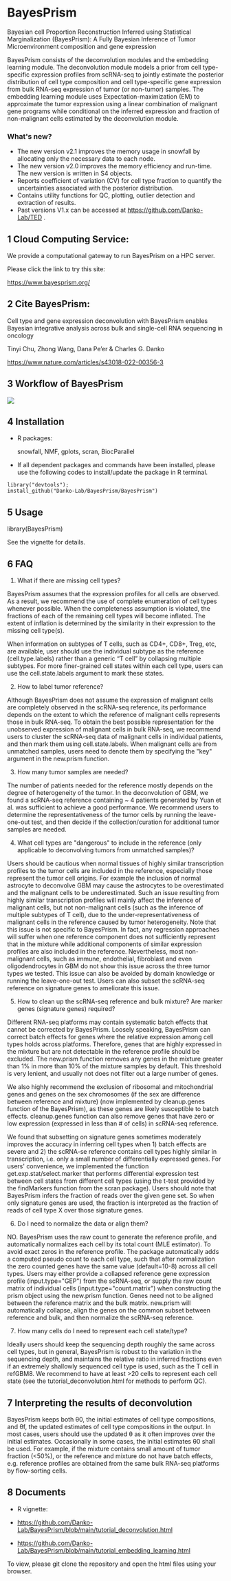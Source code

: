 BayesPrism
========

Bayesian cell Proportion Reconstruction Inferred using Statistical Marginalization (BayesPrism): A Fully Bayesian Inference of Tumor Microenvironment composition and gene expression

BayesPrism consists of the deconvolution modules and the embedding learning module. The deconvolution module models a prior from cell type-specific expression profiles from scRNA-seq to jointly estimate the posterior distribution of cell type composition and cell type-specific gene expression from bulk RNA-seq expression of tumor (or non-tumor) samples. The embedding learning module uses Expectation-maximization (EM) to approximate the tumor expression using a linear combination of malignant gene programs while conditional on the inferred expression and fraction of non-malignant cells estimated by the deconvolution module. 


###  What's new?
* The new version v2.1 improves the memory usage in snowfall by allocating only the necessary data to each node. 
* The new version v2.0 improves the memory efficiency and run-time. The new version is written in S4 objects. 
* Reports coefficient of variation (CV) for cell type fraction to quantify the uncertainties associated with the posterior distribution. 
* Contains utility functions for QC, plotting, outlier detection and extraction of results. 
* Past versions V1.x can be accessed at https://github.com/Danko-Lab/TED . 


1 Cloud Computing Service:
---------------

We provide a computational gateway to run BayesPrism on a HPC server. 

Please click the link to try this site:

https://www.bayesprism.org/


2 Cite BayesPrism:
-----------

Cell type and gene expression deconvolution with BayesPrism enables Bayesian integrative analysis across bulk and single-cell RNA sequencing in oncology

Tinyi Chu, Zhong Wang, Dana Pe’er & Charles G. Danko 

https://www.nature.com/articles/s43018-022-00356-3

3 Workflow of BayesPrism
--------

<img src="img/img1.png">

4 Installation
--------

* R packages:
	
	snowfall, NMF, gplots, scran, BiocParallel

* If all dependent packages and commands have been installed, please use the following codes to install/update the package in R terminal. 

```````
library("devtools");
install_github("Danko-Lab/BayesPrism/BayesPrism")
```````


5 Usage
----------
library(BayesPrism)

See the vignette for details.

	
6 FAQ
----------------------------------------------------------------------
1) What if there are missing cell types?

BayesPrism assumes that the expression profiles for all cells are observed. As a result, we recommend the use of complete enumeration of cell types whenever possible. When the completeness assumption is violated, the fractions of each of the remaining cell types will become inflated. The extent of inflation is determined by the similarity in their expression to the missing cell type(s).

When information on subtypes of T cells, such as CD4+, CD8+, Treg, etc, are available, user should use the individual subtype as the reference (cell.type.labels) rather than a generic “T cell” by collapsing multiple subtypes. For more finer-grained cell states within each cell type, users can use the cell.state.labels argument to mark these states. 

2) How to label tumor reference?

Although BayesPrism does not assume the expression of malignant cells are completely observed in the scRNA-seq reference, its performance depends on the extent to which the reference of malignant cells represents those in bulk RNA-seq. To obtain the best possible representation for the unobserved expression of malignant cells in bulk RNA-seq, we recommend users to cluster the scRNA-seq data of malignant cells in individual patients, and then mark them using cell.state.labels. When malignant cells are from unmatched samples, users need to denote them by specifying the "key" argument in the new.prism function.

3) How many tumor samples are needed?

The number of patients needed for the reference mostly depends on the degree of heterogeneity of the tumor. In the deconvolution of GBM, we found a scRNA-seq reference containing ~ 4 patients generated by Yuan et al. was sufficient to achieve a good performance. We recommend users to determine the representativeness of the tumor cells by running the leave-one-out test, and then decide if the collection/curation for additional tumor samples are needed. 

4) What cell types are "dangerous" to include in the reference (only applicable to deconvolving tumors from unmatched samples)?

Users should be cautious when normal tissues of highly similar transcription profiles to the tumor cells are included in the reference, especially those represent the tumor cell origins. For example the inclusion of normal astrocyte to deconvolve GBM may cause the astrocytes to be overestimated and the malignant cells to be underestimated. Such an issue resulting from highly similar transcription profiles will mainly affect the inference of malignant cells, but not non-malignant cells (such as the inference of multiple subtypes of T cell), due to the under-representativeness of malignant cells in the reference caused by tumor heterogeneity. Note that this issue is not specific to BayesPrism. In fact, any regression approaches will suffer when one reference component does not sufficiently represent that in the mixture while additional components of similar expression profiles are also included in the reference. Nevertheless, most non-malignant cells, such as immune, endothelial, fibroblast and even oligodendrocytes in GBM do not show this issue across the three tumor types we tested. This issue can also be avoided by domain knowledge or running the leave-one-out test. Users can also subset the scRNA-seq reference on signature genes to ameliorate this issue.

5) How to clean up the scRNA-seq reference and bulk mixture? Are marker genes (signature genes) required?

Different RNA-seq platforms may contain systematic batch effects that cannot be corrected by BayesPrism. Loosely speaking, BayesPrism can correct batch effects for genes where the relative expression among cell types holds across platforms. Therefore, genes that are highly expressed in the mixture but are not detectable in the reference profile should be excluded. The new.prism function removes any genes in the mixture greater than 1% in more than 10% of the mixture samples by default. This threshold is very lenient, and usually not does not filter out a large number of genes.

We also highly recommend the exclusion of ribosomal and mitochondrial genes and genes on the sex chromosomes (if the sex are difference between reference and mixture) (now implemented by cleanup.genes function of the BayesPrism), as these genes are likely susceptible to batch effects. cleanup.genes function can also remove genes that have zero or low expression (expressed in less than # of cells) in scRNA-seq reference.

We found that subsetting on signature genes sometimes moderately improves the accuracy in inferring cell types when 1) batch effects are severe and 2) the scRNA-se reference contains cell types highly similar in transcription, i.e. only a small number of differentially expressed genes. For users' convenience, we implemented the function get.exp.stat/select.marker that performs differential expression test between cell states from different cell types (using the t-test provided by the findMarkers function from the scran package). Users should note that BayesPrism infers the fraction of reads over the given gene set. So when only signature genes are used, the fraction is interpreted as the fraction of reads of cell type X over those signature genes. 

6) Do I need to normalize the data or align them? 

NO. BayesPrism uses the raw count to generate the reference profile, and automatically normalizes each cell by its total count (MLE estimator). To avoid exact zeros in the reference profile. The package automatically adds a computed pseudo count to each cell type, such that after normalization the zero counted genes have the same value (default=10-8) across all cell types. Users may either provide a collapsed reference gene expression profile (input.type="GEP") from the scRNA-seq, or supply the raw count matrix of individual cells (input.type="count.matrix") when constructing the prism object using the new.prism function. Genes need not to be aligned between the reference matrix and the bulk matrix. new.prism will automatically collapse, align the genes on the common subset between reference and bulk, and then normalize the scRNA-seq reference. 

7) How many cells do I need to represent each cell state/type? 

Ideally users should keep the sequencing depth roughly the same across cell types, but in general, BayesPrism is robust to the variation in the sequencing depth, and maintains the relative ratio in inferred fractions even if an extremely shallowly sequenced cell type is used, such as the T cell in refGBM8. We recommend to have at least >20 cells to represent each cell state (see the tutorial_deconvolution.html for methods to perform QC).   

7 Interpreting the results of deconvolution
--------------------------------------------------
BayesPrism keeps both θ0, the initial estimates of cell type compositions, and θf, the updated estimates of cell type compositions in the output. In most cases, users should use the updated θ as it often improves over the initial estimates. Occasionally in some cases, the initial estimates θ0 shall be used. For example, if the mixture contains small amount of tumor fraction (<50%), or the reference and mixture do not have batch effects, e.g. reference profiles are obtained from the same bulk RNA-seq platforms by flow-sorting cells. 

8 Documents
----------

* R vignette:

* https://github.com/Danko-Lab/BayesPrism/blob/main/tutorial_deconvolution.html

* https://github.com/Danko-Lab/BayesPrism/blob/main/tutorial_embedding_learning.html 

To view, please git clone the repository and open the html files using your browser. 
